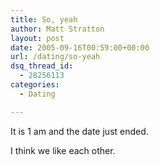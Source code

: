 ```yaml
---
title: So, yeah
author: Matt Stratton
layout: post
date: 2005-09-16T00:59:00+00:00
url: /dating/so-yeah
dsq_thread_id:
  - 28256113
categories:
  - Dating

---
```

It is 1 am and the date just ended.

I think we like each other.
